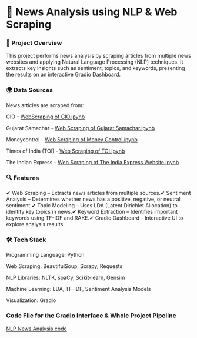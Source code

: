 # 📰 News Analysis using NLP & Web Scraping
### 📌 Project Overview

This project performs news analysis by scraping articles from multiple news websites and applying Natural Language Processing (NLP) techniques. It extracts key insights such as sentiment, topics, and keywords, presenting the results on an interactive Gradio Dashboard.

### 🌍 Data Sources

News articles are scraped from:

CIO - [WebScraping of CIO.ipynb](https://github.com/DARSHVAISHNANI/News-Analytics-/blob/025007177c9a9d205caa694b62f30f7ab56e4de6/Web%20Scraping%20of%20CIO%20webite.ipynb)

Gujarat Samachar - [Web Scraping of Gujarat Samachar.ipynb](https://github.com/DARSHVAISHNANI/News-Analytics-/blob/1eeac133160b36237ff75fc4e1242a6ed76d932d/Web%20Scraping%20of%20Gujarat%20Samachar.ipynb)

Moneycontrol - [Web Scraping of Money Control.ipynb](https://github.com/DARSHVAISHNANI/News-Analytics-/blob/1eeac133160b36237ff75fc4e1242a6ed76d932d/Web%20Scraping%20of%20Money%20Control.ipynb)

Times of India (TOI) - [Web Scraping of TOI.ipynb](https://github.com/DARSHVAISHNANI/News-Analytics-/blob/1eeac133160b36237ff75fc4e1242a6ed76d932d/Web%20Scraping%20of%20TOI.ipynb)

The Indian Express - [Web Scraping of The India Express Website.ipynb](https://github.com/DARSHVAISHNANI/News-Analytics-/blob/1eeac133160b36237ff75fc4e1242a6ed76d932d/Web%20Scraping%20of%20The%20India%20Express%20Website.ipynb)

### 🔍 Features

✔ Web Scraping – Extracts news articles from multiple sources.✔ Sentiment Analysis – Determines whether news has a positive, negative, or neutral sentiment.✔ Topic Modeling – Uses LDA (Latent Dirichlet Allocation) to identify key topics in news.✔ Keyword Extraction – Identifies important keywords using TF-IDF and RAKE.✔ Gradio Dashboard – Interactive UI to explore analysis results.

### 🛠️ Tech Stack

Programming Language: Python

Web Scraping: BeautifulSoup, Scrapy, Requests

NLP Libraries: NLTK, spaCy, Scikit-learn, Gensim

Machine Learning: LDA, TF-IDF, Sentiment Analysis Models

Visualization: Gradio

### Code File for the Gradio Interface & Whole Project Pipeline

[NLP News Analysis code](https://github.com/DARSHVAISHNANI/News-Analytics-/blob/1eeac133160b36237ff75fc4e1242a6ed76d932d/NLP%20final%20code%20for%20news%20analysis.ipynb)
